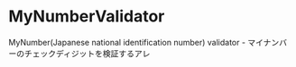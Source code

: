 # MyNumberValidator
MyNumber(Japanese national identification number) validator - マイナンバーのチェックディジットを検証するアレ
